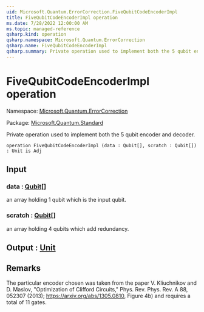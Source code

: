 ```yaml
---
uid: Microsoft.Quantum.ErrorCorrection.FiveQubitCodeEncoderImpl
title: FiveQubitCodeEncoderImpl operation
ms.date: 7/28/2022 12:00:00 AM
ms.topic: managed-reference
qsharp.kind: operation
qsharp.namespace: Microsoft.Quantum.ErrorCorrection
qsharp.name: FiveQubitCodeEncoderImpl
qsharp.summary: Private operation used to implement both the 5 qubit encoder and decoder.
---
```


# FiveQubitCodeEncoderImpl operation

Namespace: [Microsoft.Quantum.ErrorCorrection](xref:Microsoft.Quantum.ErrorCorrection)

Package: [Microsoft.Quantum.Standard](https://nuget.org/packages/Microsoft.Quantum.Standard)


Private operation used to implement both the 5 qubit encoder and decoder.

```qsharp
operation FiveQubitCodeEncoderImpl (data : Qubit[], scratch : Qubit[]) : Unit is Adj
```


## Input

### data : [Qubit](xref:microsoft.quantum.qsharp.valueliterals#qubit-literals)[]

an array holding 1 qubit which is the input qubit.


### scratch : [Qubit](xref:microsoft.quantum.qsharp.valueliterals#qubit-literals)[]

an array holding 4 qubits which add redundancy.



## Output : [Unit](xref:microsoft.quantum.qsharp.valueliterals#unit-literal)



## Remarks

The particular encoder chosen was taken from the paper V. Kliuchnikov and D. Maslov, "Optimization of Clifford Circuits,"Phys. Rev. Phys. Rev. A 88, 052307 (2013); https://arxiv.org/abs/1305.0810, Figure 4b) and requires a total of 11 gates.